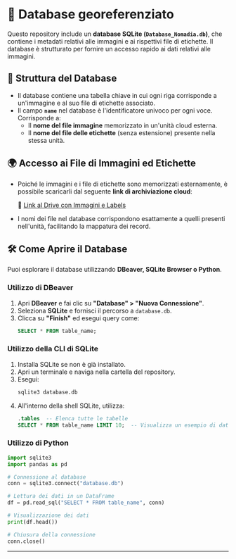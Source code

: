# 📂 Database georeferenziato

Questo repository include un **database SQLite (`Database_Nomadia.db`)**, che contiene i metadati relativi alle immagini e ai rispettivi file di etichette. Il database è strutturato per fornire un accesso rapido ai dati relativi alle immagini.

## 🔹 Struttura del Database
- Il database contiene una tabella chiave in cui ogni riga corrisponde a un'immagine e al suo file di etichette associato.
- Il campo **`name`** nel database è l'identificatore univoco per ogni voce. Corrisponde a:
  - Il **nome del file immagine** memorizzato in un'unità cloud esterna.
  - Il **nome del file delle etichette** (senza estensione) presente nella stessa unità.

## 🌍 Accesso ai File di Immagini ed Etichette
- Poiché le immagini e i file di etichette sono memorizzati esternamente, è possibile scaricarli dal seguente **link di archiviazione cloud**:
  
  🔗 [Link al Drive con Immagini e Labels](YOUR_DRIVE_LINK_HERE)
  
- I nomi dei file nel database corrispondono esattamente a quelli presenti nell'unità, facilitando la mappatura dei record.

## 🛠 Come Aprire il Database
Puoi esplorare il database utilizzando **DBeaver, SQLite Browser o Python**.

### Utilizzo di DBeaver
1. Apri **DBeaver** e fai clic su **"Database" > "Nuova Connessione"**.
2. Seleziona **SQLite** e fornisci il percorso a `database.db`.
3. Clicca su **"Finish"** ed esegui query come:
   ```sql
   SELECT * FROM table_name;
   ```

### Utilizzo della CLI di SQLite
1. Installa SQLite se non è già installato.
2. Apri un terminale e naviga nella cartella del repository.
3. Esegui:
   ```sh
   sqlite3 database.db
   ```
4. All'interno della shell SQLite, utilizza:
   ```sql
   .tables  -- Elenca tutte le tabelle
   SELECT * FROM table_name LIMIT 10;  -- Visualizza un esempio di dati
   ```

### Utilizzo di Python
```python
import sqlite3
import pandas as pd

# Connessione al database
conn = sqlite3.connect("database.db")

# Lettura dei dati in un DataFrame
df = pd.read_sql("SELECT * FROM table_name", conn)

# Visualizzazione dei dati
print(df.head())

# Chiusura della connessione
conn.close()
```

---

